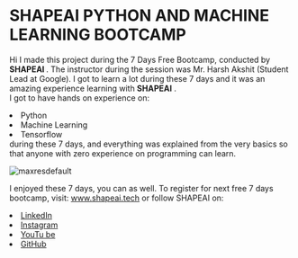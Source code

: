 # SHAPEAI PYTHON AND MACHINE LEARNING BOOTCAMP
Hi I made this project during the 7 Days Free Bootcamp, conducted by <b> SHAPEAI </b> . The instructor during the session was Mr. Harsh Akshit (Student Lead at Google). I got to learn a lot during these 7 days and it was an amazing experience learning with <b>SHAPEAI</b> .
<br>I got to have hands on experience on:
<li>Python
<li>Machine Learning
<li>Tensorflow
<br>during these 7 days, and everything was explained from the very basics so that
anyone with zero experience on programming can learn.
  
  ![maxresdefault](https://user-images.githubusercontent.com/85445348/124377427-7dada000-dcc9-11eb-8680-874c307ad987.jpg)

  
  I enjoyed these 7 days, you can as well. To register for next free 7 days bootcamp, visit:
<a href="https://www.shapeai.tech"> www.shapeai.tech</a>
or follow SHAPEAI on:
<li><a href=
"https://in.linkedin.com/company/shapeai">LinkedIn</a>
<li><a href=
"https://www.instagram.com/shape.ai/?hl=en">Instagram</a>
<li><a
href=
"https://www.youtube.com/channel/UCTUvDLTW9meuDXWcbmISPdA">YouTu
be</a>
<li><a href=
"https://github.com/shapeai">GitHub</a>

